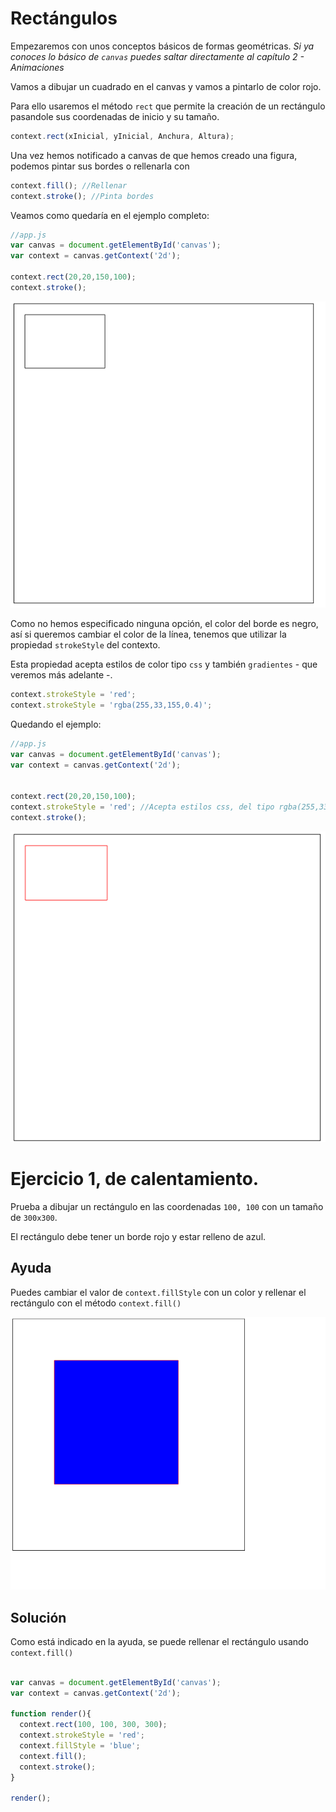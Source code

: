 # Rectángulos

Empezaremos con unos conceptos básicos de formas geométricas. _Si ya conoces lo básico de `canvas` puedes saltar directamente al capítulo 2 - Animaciones_

Vamos a dibujar un cuadrado en el canvas y vamos a pintarlo de color rojo.

Para ello usaremos el método `rect` que permite la creación de un rectángulo pasandole sus coordenadas de inicio y su tamaño.

```javascript
context.rect(xInicial, yInicial, Anchura, Altura);
```

Una vez hemos notificado a canvas de que hemos creado una figura, podemos pintar sus bordes o rellenarla con 

```javascript
context.fill(); //Rellenar
context.stroke(); //Pinta bordes
```

Veamos como quedaría en el ejemplo completo:

```javascript
//app.js
var canvas = document.getElementById('canvas');
var context = canvas.getContext('2d');

context.rect(20,20,150,100);
context.stroke();
```

![](https://github.com/rafinskipg/introductioncanvas/raw/master/img/teory/chapter_1/rect.png)


Como no hemos especificado ninguna opción, el color del borde es negro, así si queremos cambiar el color de la línea, tenemos que utilizar la propiedad `strokeStyle` del contexto.

Esta propiedad acepta estilos de color tipo `css` y también `gradientes` - que veremos más adelante -.

```javascript
context.strokeStyle = 'red'; 
context.strokeStyle = 'rgba(255,33,155,0.4)'; 
```

Quedando el ejemplo:

```javascript
//app.js
var canvas = document.getElementById('canvas');
var context = canvas.getContext('2d');


context.rect(20,20,150,100);
context.strokeStyle = 'red'; //Acepta estilos css, del tipo rgba(255,33,155,0.4);
context.stroke();
```

![](https://github.com/rafinskipg/introductioncanvas/raw/master/img/teory/chapter_1/rect_red.png)

# Ejercicio 1, de calentamiento.

Prueba a dibujar un rectángulo en las coordenadas `100, 100` con un tamaño de `300x300`.

El rectángulo debe tener un borde rojo y estar relleno de azul.

## Ayuda

Puedes cambiar el valor de `context.fillStyle` con un color y rellenar el rectángulo con el método `context.fill()`

![](https://github.com/rafinskipg/introductioncanvas/raw/master/img/exercises/chapter_1_exercise_1.png)


## Solución

Como está indicado en la ayuda, se puede rellenar el rectángulo usando `context.fill()`

```javascript

var canvas = document.getElementById('canvas');
var context = canvas.getContext('2d');

function render(){
  context.rect(100, 100, 300, 300);
  context.strokeStyle = 'red';
  context.fillStyle = 'blue';
  context.fill();
  context.stroke();
}

render();
```